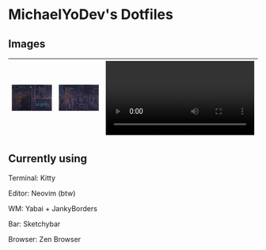 # MichaelYoDev's Dotfiles
## Images
| ![space 1](/images/space1.png) | ![space 2](/images/space2.png) | ![choose picker video](/images/chooseScriptsDemo720p.mov) |
|   :---:   |   :---:   |   :---:|

## Currently using

Terminal: Kitty

Editor: Neovim (btw)

WM: Yabai + JankyBorders

Bar: Sketchybar

Browser: Zen Browser

